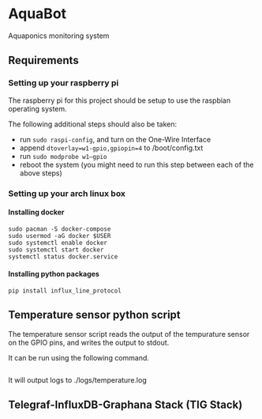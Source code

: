 # AquaBot
Aquaponics monitoring system

## Requirements

### Setting up your raspberry pi

The raspberry pi for this project should be setup to use the raspbian operating system.

The following additional steps should also be taken:
- run `sudo raspi-config`, and turn on the One-Wire Interface
- append `dtoverlay=w1-gpio,gpiopin=4` to /boot/config.txt
- run `sudo modprobe w1–gpio`
- reboot the system (you might need to run this step between each of the above steps)

### Setting up your arch linux box

#### Installing docker

```sudo pacman -S docker
sudo pacman -S docker-compose
sudo usermod -aG docker $USER
sudo systemctl enable docker
sudo systemctl start docker
systemctl status docker.service
```

#### Installing python packages

`pip install influx_line_protocol`

## Temperature sensor python script

The temperature sensor script reads the output of the tempurature sensor on the GPIO pins, and writes the output to stdout.

It can be run using the following command.
```./temp-sensor.py
```

It will output logs to ./logs/temperature.log

## Telegraf-InfluxDB-Graphana Stack (TIG Stack)
